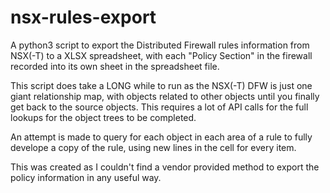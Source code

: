 # nsx-rules-export

A python3 script to export the Distributed Firewall rules information from NSX(-T) to a XLSX spreadsheet, with each "Policy Section" in the firewall recorded into its own sheet in the spreadsheet file.

This script does take a LONG while to run as the NSX(-T) DFW is just one giant relationship map, with objects related to other objects until you finally get back to the source objects. This requires a lot of API calls for the full lookups for the object trees to be completed.

An attempt is made to query for each object in each area of a rule to fully develope a copy of the rule, using new lines in the cell for every item.

This was created as I couldn't find a vendor provided method to export the policy information in any useful way.
